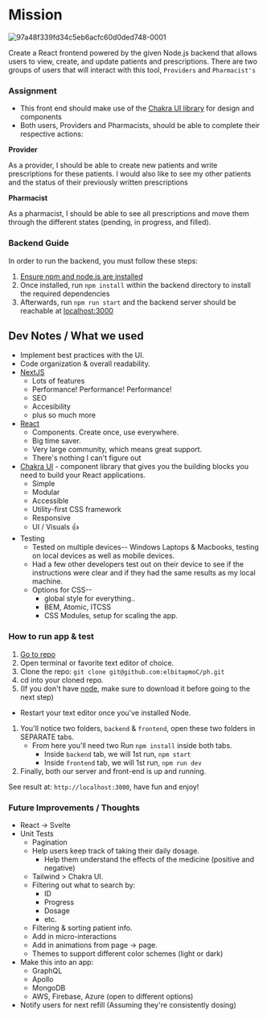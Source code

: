 # Mission
![97a48f339fd34c5eb6acfc60d0ded748-0001](https://user-images.githubusercontent.com/11306948/198924216-287f6dba-e7f3-4a5b-9679-5b126eada79b.jpg)

Create a React frontend powered by the given Node.js backend that allows users to view, create, and update patients and prescriptions. There are two groups of users that will interact with this tool, `Providers` and `Pharmacist's`

### Assignment

- This front end should make use of the [Chakra UI library](https://chakra-ui.com/) for design and components
- Both users, Providers and Pharmacists, should be able to complete their respective actions:

**Provider**

As a provider, I should be able to create new patients and write prescriptions for these patients. I would also like to see my other patients and the status of their previously written prescriptions

**Pharmacist**

As a pharmacist, I should be able to see all prescriptions and move them through the different states (pending, in progress, and filled).

### Backend Guide

In order to run the backend, you must follow these steps:

1. [Ensure npm and node.js are installed](https://docs.npmjs.com/downloading-and-installing-node-js-and-npm)
2. Once installed, run `npm install` within the backend directory to install the required dependencies
3. Afterwards, run `npm run start` and the backend server should be reachable at [localhost:3000](http://localhost:3000)

## Dev Notes / What we used

- Implement best practices with the UI.
- Code organization & overall readability.
- [NextJS](https://nextjs.org/)
  - Lots of features
  - Performance! Performance! Performance!
  - SEO
  - Accesibility
  - plus so much more
- [React](https://reactjs.org/)
  - Components. Create once, use everywhere.
  - Big time saver.
  - Very large community, which means great support.
  - There's nothing I can't figure out
- [Chakra UI](https://chakra-ui.com/docs/components) - component library that gives you the building blocks you need to build your React applications.
  - Simple
  - Modular
  - Accessible 
  - Utility-first CSS framework
  - Responsive
  - UI / Visuals 👍
- Testing
  - Tested on multiple devices-- Windows Laptops & Macbooks, testing on local devices as well as mobile devices.
  - Had a few other developers test out on their device to see if the instructions were clear and if they had the same results as my local machine.
  - Options for CSS--
    - global style for everything..
    - BEM, Atomic, ITCSS
    - CSS Modules, setup for scaling the app.
    
### How to run app & test

1. [Go to repo](https://github.com/elbitapmoC/ph)
1. Open terminal or favorite text editor of choice.
1. Clone the repo: `git clone git@github.com:elbitapmoC/ph.git`
1. cd into your cloned repo.
1. (If you don't have [node](https://nodejs.org/en/download/), make sure to download it before going to the next step)
  - Restart your text editor once you've installed Node.
1. You'll notice two folders, `backend` & `frontend`, open these two folders in SEPARATE tabs.
   - From here you'll need two Run `npm install` inside both tabs.
     - Inside `backend` tab, we will 1st run, `npm start`
     - Inside `frontend` tab, we will 1st run, `npm run dev`
1. Finally, both our server and front-end is up and running.

See result at: `http://localhost:3000`, have fun and enjoy!


### Future Improvements / Thoughts

- React -> Svelte
- Unit Tests
  - Pagination
  - Help users keep track of taking their daily dosage.
    - Help them understand the effects of the medicine (positive and negative)
  - Tailwind > Chakra UI.
  - Filtering out what to search by:
    - ID
    - Progress
    - Dosage
    - etc.
  - Filtering & sorting patient info.
  - Add in micro-interactions
  - Add in animations from page -> page.
  - Themes to support different color schemes (light or dark)
- Make this into an app:
  - GraphQL
  - Apollo
  - MongoDB
  - AWS, Firebase, Azure (open to different options)
- Notify users for next refill (Assuming they're consistently dosing)
